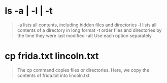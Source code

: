 # ls -a | -l | -t

> -a  lists all contents, including hidden files and directories
> -l  lists all contents of a directory in long format
> -t  order files and directories by the time they were last modified
> -alt Use each option separately

# cp frida.txt lincoln.txt

> The cp command copies files or directories. Here, we copy the contents of frida.txt into lincoln.txt